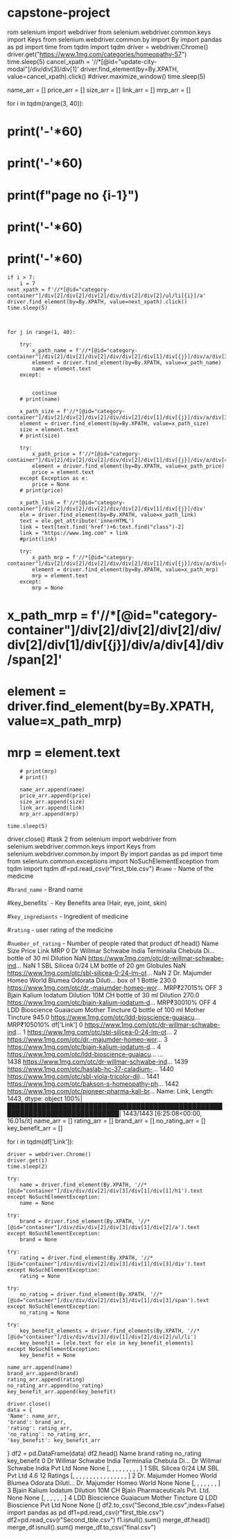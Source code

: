 # capstone-project
rom selenium import webdriver
from selenium.webdriver.common.keys import Keys
from selenium.webdriver.common.by import By
import pandas as pd
import time
from tqdm import tqdm
driver = webdriver.Chrome()
driver.get("https://www.1mg.com/categories/homeopathy-57")
time.sleep(5)
cancel_xpath = '//*[@id="update-city-modal"]/div/div[3]/div[1]'
driver.find_element(by=By.XPATH, value=cancel_xpath).click()
#driver.maximize_window()
time.sleep(5)

name_arr = []
price_arr = []
size_arr = []
link_arr = []
mrp_arr = []

for i in tqdm(range(3, 40)):
   # print('-'*60)
   # print('-'*60)
   # print(f"page no {i-1}")
   # print('-'*60)
   # print('-'*60)
    if i > 7:
        i = 7
    next_xpath = f'//*[@id="category-container"]/div[2]/div[2]/div[2]/div/div[2]/div[2]/ul/li[{i}]/a'
    driver.find_element(by=By.XPATH, value=next_xpath).click()
    time.sleep(5)
    
    
    
    for j in range(1, 40):
        
        try:
            x_path_name = f'//*[@id="category-container"]/div[2]/div[2]/div[2]/div/div[2]/div[1]/div[{j}]/div/a/div[3]/div[1]'
            element = driver.find_element(by=By.XPATH, value=x_path_name)
            name = element.text
        except:
            
        
            continue
        # print(name)
        
        x_path_size = f'//*[@id="category-container"]/div[2]/div[2]/div[2]/div/div[2]/div[1]/div[{j}]/div/a/div[3]/div[2]'
        element = driver.find_element(by=By.XPATH, value=x_path_size)
        size = element.text
        # print(size)
        
        try:
            x_path_price = f'//*[@id="category-container"]/div[2]/div[2]/div[2]/div/div[2]/div[1]/div[{j}]/div/a/div[4]/div/div[2]/span'
            element = driver.find_element(by=By.XPATH, value=x_path_price)
            price = element.text
        except Exception as e:
            price = None
        # print(price)
        
        x_path_link = f'//*[@id="category-container"]/div[2]/div[2]/div[2]/div/div[2]/div[1]/div[{j}]/div'
        ele = driver.find_element(by=By.XPATH, value=x_path_link) 
        text = ele.get_attribute('innerHTML')
        link = text[text.find('href')+6:text.find("class")-2]
        link = "https://www.1mg.com" + link
        #print(link)
        
        try:
            x_path_mrp = f'//*[@id="category-container"]/div[2]/div[2]/div[2]/div/div[2]/div[1]/div[{j}]/div/a/div[4]/div/div[1]'
            element = driver.find_element(by=By.XPATH, value=x_path_mrp)
            mrp = element.text
        except:
            mrp = None
#             x_path_mrp = f'//*[@id="category-container"]/div[2]/div[2]/div[2]/div/div[2]/div[1]/div[{j}]/div/a/div[4]/div/span[2]'
#             element = driver.find_element(by=By.XPATH, value=x_path_mrp)
#             mrp = element.text
        # print(mrp)
        # print()
            
        name_arr.append(name)
        price_arr.append(price)
        size_arr.append(size)
        link_arr.append(link)
        mrp_arr.append(mrp)
        
    time.sleep(5)

driver.close()
#task 2
from selenium import webdriver
from selenium.webdriver.common.keys import Keys
from selenium.webdriver.common.by import By
import pandas as pd
import time
from selenium.common.exceptions import NoSuchElementException
from tqdm import tqdm
df=pd.read_csv(r"first_tble.csv")
#`name` - Name of the medicine

#`brand_name`  - Brand name

#key_benefits` - Key Benefits area (Hair, eye, joint, skin)

#`key_ingredients` - Ingredient of medicine

#`rating` - user rating of the medicine

#`number_of_rating`  - Number of people rated that product
df.head()
Name	Size	Price	Link	MRP
0	Dr Willmar Schwabe India Terminalia Chebula Di...	bottle of 30 ml Dilution	NaN	https://www.1mg.com/otc/dr-willmar-schwabe-ind...	NaN
1	SBL Silicea 0/24 LM	bottle of 20 gm Globules	NaN	https://www.1mg.com/otc/sbl-silicea-0-24-lm-ot...	NaN
2	Dr. Majumder Homeo World Blumea Odorata Diluti...	box of 1 Bottle	230.0	https://www.1mg.com/otc/dr.-majumder-homeo-wor...	MRP₹27015% OFF
3	Bjain Kalium Iodatum Dilution 10M CH	bottle of 30 ml Dilution	270.0	https://www.1mg.com/otc/bjain-kalium-iodatum-d...	MRP₹30010% OFF
4	LDD Bioscience Guaiacum Mother Tincture Q	bottle of 100 ml Mother Tincture	945.0	https://www.1mg.com/otc/ldd-bioscience-guaiacu...	MRP₹105010% 
df['Link']
0       https://www.1mg.com/otc/dr-willmar-schwabe-ind...
1       https://www.1mg.com/otc/sbl-silicea-0-24-lm-ot...
2       https://www.1mg.com/otc/dr.-majumder-homeo-wor...
3       https://www.1mg.com/otc/bjain-kalium-iodatum-d...
4       https://www.1mg.com/otc/ldd-bioscience-guaiacu...
                              ...                        
1438    https://www.1mg.com/otc/dr-willmar-schwabe-ind...
1439    https://www.1mg.com/otc/haslab-hc-37-caladium-...
1440    https://www.1mg.com/otc/sbl-viola-tricolor-dil...
1441    https://www.1mg.com/otc/bakson-s-homeopathy-ph...
1442    https://www.1mg.com/otc/pioneer-pharma-kali-br...
Name: Link, Length: 1443, dtype: object
100%|████████████████████████████████████████████████████████████████████████████| 1443/1443 [6:25:08<00:00, 16.01s/it]
name_arr = []
rating_arr = []
brand_arr = []
no_rating_arr = [] 
key_benefit_arr = []

for i in tqdm(df['Link']):

    driver = webdriver.Chrome()
    driver.get(i)
    time.sleep(2)

    try:
        name = driver.find_element(By.XPATH, '//*[@id="container"]/div/div/div[2]/div[3]/div[1]/div[1]/h1').text
    except NoSuchElementException:
        name = None

    try:
        brand = driver.find_element(By.XPATH, '//*[@id="container"]/div/div/div[2]/div[3]/div[1]/div[2]/a').text
    except NoSuchElementException:
        brand = None

    try:
        rating = driver.find_element(By.XPATH, '//*[@id="container"]/div/div/div[2]/div[3]/div[1]/div[3]/div').text
    except NoSuchElementException:
        rating = None

    try:
        no_rating = driver.find_element(By.XPATH, '//*[@id="container"]/div/div/div[2]/div[3]/div[1]/div[3]/span').text
    except NoSuchElementException:
        no_rating = None

    try:
        key_benefit_elements = driver.find_elements(By.XPATH, '//*[@id="container"]/div/div/div[3]/div[1]/div[2]/div[2]/ul/li')
        key_benefit = [ele.text for ele in key_benefit_elements]
    except NoSuchElementException:
        key_benefit = None

    name_arr.append(name)
    brand_arr.append(brand)
    rating_arr.append(rating)
    no_rating_arr.append(no_rating)
    key_benefit_arr.append(key_benefit)

    driver.close()
    data = {
    'Name': name_arr,
    'brand': brand_arr,
    'rating': rating_arr,
    'no_rating': no_rating_arr,
    'key_benefit': key_benefit_arr
}
df2 = pd.DataFrame(data)
df2.head()
Name	brand	rating	no_rating	key_benefit
0	Dr Willmar Schwabe India Terminalia Chebula Di...	Dr Willmar Schwabe India Pvt Ltd	None	None	[, , , , , , , , , ]
1	SBL Silicea 0/24 LM	SBL Pvt Ltd	4.6	12 Ratings	[, , , , , , , , , , , , , , , , ]
2	Dr. Majumder Homeo World Blumea Odorata Diluti...	Dr. Majumder Homeo World	None	None	[, , , , , , , ]
3	Bjain Kalium Iodatum Dilution 10M CH	Bjain Pharmaceuticals Pvt. Ltd.	None	None	[, , , , , , ]
4	LDD Bioscience Guaiacum Mother Tincture Q	LDD Bioscience Pvt Ltd	None	None	[]
df2.to_csv("Second_tble.csv",index=False)
import pandas as pd
df1=pd.read_csv(r"first_tble.csv")
df2=pd.read_csv(r"Second_tble.csv")
f1.isnull().sum()
merge_df.head()
merge_df.isnull().sum()
merge_df.to_csv("final.csv")


